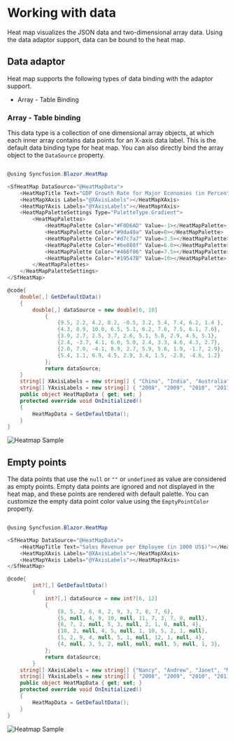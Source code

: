 # Working with data

Heat map visualizes the JSON data and two-dimensional array data. Using the data adaptor support, data can be bound to the heat map.

## Data adaptor

Heat map supports the following types of data binding with the adaptor support.

* Array - Table Binding

### Array - Table binding

This data type is a collection of one dimensional array objects, at which each inner array contains data points for an X-axis data label. This is the default data binding type for heat map. You can also directly bind the array object to the `DataSource` property.

```csharp

@using Syncfusion.Blazor.HeatMap

<SfHeatMap DataSource="@HeatMapData">
    <HeatMapTitle Text="GDP Growth Rate for Major Economies (in Percentage)"></HeatMapTitle>
    <HeatMapXAxis Labels="@XAxisLabels"></HeatMapXAxis>
    <HeatMapYAxis Labels="@YAxisLabels"></HeatMapYAxis>
    <HeatMapPaletteSettings Type="PaletteType.Gradient">
        <HeatMapPalettes>
            <HeatMapPalette Color="#F0D6AD" Value=-1></HeatMapPalette>
            <HeatMapPalette Color="#9da49a" Value=0></HeatMapPalette>
            <HeatMapPalette Color="#d7c7a7" Value=3.5></HeatMapPalette>
            <HeatMapPalette Color="#6e888f" Value=6.0></HeatMapPalette>
            <HeatMapPalette Color="#466f86" Value=7.5></HeatMapPalette>
            <HeatMapPalette Color="#19547B" Value=10></HeatMapPalette>
        </HeatMapPalettes>
    </HeatMapPaletteSettings>
</SfHeatMap>

@code{
    double[,] GetDefaultData()
    {
        double[,] dataSource = new double[6, 10]
            {
                {9.5, 2.2, 4.2, 8.2, -0.5, 3.2, 5.4, 7.4, 6.2, 1.4 },
                {4.3, 8.9, 10.8, 6.5, 5.1, 6.2, 7.6, 7.5, 6.1, 7.6},
                {3.9, 2.7, 2.5, 3.7, 2.6, 5.1, 5.8, 2.9, 4.5, 5.1},
                {2.4, -3.7, 4.1, 6.0, 5.0, 2.4, 3.3, 4.6, 4.3, 2.7},
                {2.0, 7.0, -4.1, 8.9, 2.7, 5.9, 5.6, 1.9, -1.7, 2.9},
                {5.4, 1.1, 6.9, 4.5, 2.9, 3.4, 1.5, -2.8, -4.6, 1.2}
            };
            return dataSource;
    }
    string[] XAxisLabels = new string[] { "China", "India", "Australia", "Mexico", "Canada", "Brazil" };
    string[] YAxisLabels = new string[] { "2008", "2009", "2010", "2011", "2012", "2013", "2014", "2015", "2016", "2017" };
    public object HeatMapData { get; set; }
    protected override void OnInitialized()
    {
        HeatMapData = GetDefaultData();
    }
}

```

![Heatmap Sample](images/data/ArrayTabel.png)

## Empty points

The data points that use the `null` or `""` or `undefined` as value are considered as empty points. Empty data points are ignored and not displayed in the heat map, and these points are rendered with default palette. You can customize the empty data point color value using the `EmptyPointColor` property.

```csharp

@using Syncfusion.Blazor.HeatMap

<SfHeatMap DataSource="@HeatMapData">
    <HeatMapTitle Text="Sales Revenue per Employee (in 1000 US$)"></HeatMapTitle>
    <HeatMapXAxis Labels="@XAxisLabels"></HeatMapXAxis>
    <HeatMapYAxis Labels="@YAxisLabels"></HeatMapYAxis>
</SfHeatMap>

@code{
        int?[,] GetDefaultData()
        {
            int?[,] dataSource = new int?[6, 12]
            {
                {8, 5, 2, 6, 8, 2, 9, 3, 7, 8, 7, 6},
                {5, null, 4, 9, 10, null, 11, 7, 3, 7, 8, null},
                {8, 7, 2, null, 5, 3, null, 2, 1, 8, null, 4},
                {10, 2, null, 4, 5, null, 1, 10, 5, 2, 1, null},
                {1, 2, 9, 4, null, 5, 1, null, 12, 1, null, 4},
                {4, null, 3, 5, 2, null, null, null, 5, null, 1, 3},
            };
            return dataSource;
        }
    string[] XAxisLabels = new string[] {"Nancy", "Andrew", "Janet", "Margaret", "Steven", "Michael", "Robert","Laura", "Anne", "Paul", "Karin", "Mario" };
    string[] YAxisLabels = new string[] { "2008", "2009", "2010", "2011", "2012", "2013", "2014", "2015", "2016", "2017", "2018", "2019" };
    public object HeatMapData { get; set; }
    protected override void OnInitialized()
    {
        HeatMapData = GetDefaultData();
    }
}


```

![Heatmap Sample](images/data/empty.gif)
